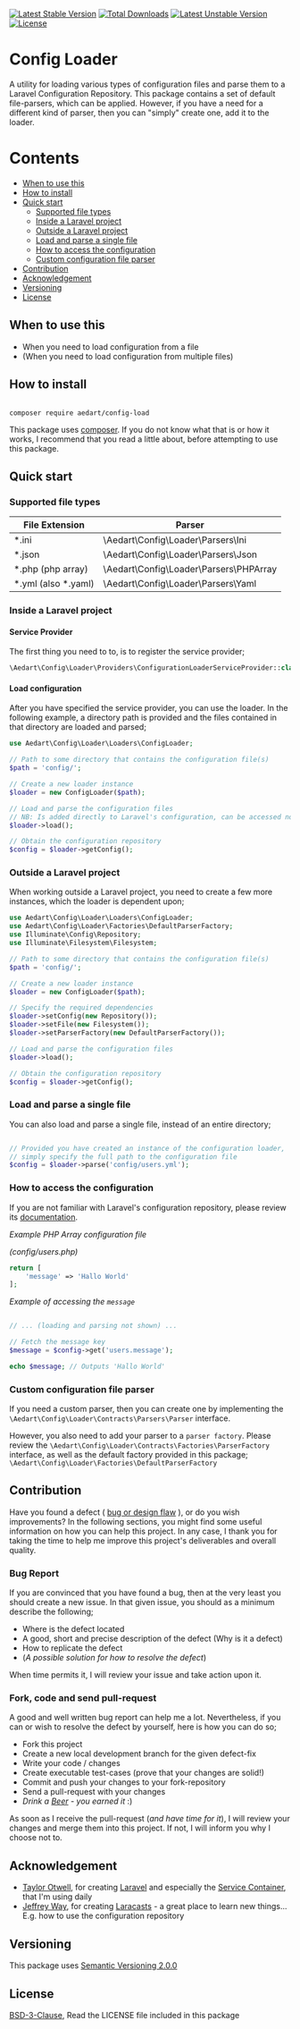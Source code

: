 [![Latest Stable Version](https://poser.pugx.org/aedart/config-loader/v/stable)](https://packagist.org/packages/aedart/config-loader)
[![Total Downloads](https://poser.pugx.org/aedart/config-loader/downloads)](https://packagist.org/packages/aedart/config-loader)
[![Latest Unstable Version](https://poser.pugx.org/aedart/config-loader/v/unstable)](https://packagist.org/packages/aedart/config-loader)
[![License](https://poser.pugx.org/aedart/config-loader/license)](https://packagist.org/packages/aedart/config-loader)

# Config Loader

A utility for loading various types of configuration files and parse them to a Laravel Configuration Repository. This package contains a set of default
file-parsers, which can be applied. However, if you have a need for a different kind of parser, then you can "simply" create one, add it to the loader.

# Contents

* [When to use this](#when-to-use-this)
* [How to install](#how-to-install)
* [Quick start](#quick-start)
    * [Supported file types](#supported-file-types)
    * [Inside a Laravel project](#inside-a-laravel-project)
    * [Outside a Laravel project](#outside-a-laravel-project)
    * [Load and parse a single file](#load-and-parse-a-single-file)
    * [How to access the configuration](#how-to-access-the-configuration)
    * [Custom configuration file parser](#custom-configuration-file-parser)
* [Contribution](#contribution)
* [Acknowledgement](#acknowledgement)
* [Versioning](#versioning)
* [License](#license)

## When to use this

* When you need to load configuration from a file
* (When you need to load configuration from multiple files)


## How to install

```console

composer require aedart/config-load
```

This package uses [composer](https://getcomposer.org/). If you do not know what that is or how it works, I recommend that you read a little about, before attempting to use this package.

## Quick start

### Supported file types

| File Extension  | Parser  |
|---|---|
| *.ini  | \Aedart\Config\Loader\Parsers\Ini  |
| *.json  | \Aedart\Config\Loader\Parsers\Json  |
| *.php (php array)  | \Aedart\Config\Loader\Parsers\PHPArray  |
| *.yml (also *.yaml) | \Aedart\Config\Loader\Parsers\Yaml  |

### Inside a Laravel project

#### Service Provider

The first thing you need to to, is to register the service provider;

```php
\Aedart\Config\Loader\Providers\ConfigurationLoaderServiceProvider::class
```

#### Load configuration

After you have specified the service provider, you can use the loader. In the following example, a directory path is provided and the files contained in that directory are loaded and parsed;

```php
use Aedart\Config\Loader\Loaders\ConfigLoader;

// Path to some directory that contains the configuration file(s)
$path = 'config/';

// Create a new loader instance
$loader = new ConfigLoader($path);

// Load and parse the configuration files
// NB: Is added directly to Laravel's configuration, can be accessed normally via the Config facade...
$loader->load();

// Obtain the configuration repository
$config = $loader->getConfig();

```

### Outside a Laravel project

When working outside a Laravel project, you need to create a few more instances, which the loader is dependent upon;

```php
use Aedart\Config\Loader\Loaders\ConfigLoader;
use Aedart\Config\Loader\Factories\DefaultParserFactory;
use Illuminate\Config\Repository;
use Illuminate\Filesystem\Filesystem;

// Path to some directory that contains the configuration file(s)
$path = 'config/';

// Create a new loader instance
$loader = new ConfigLoader($path);

// Specify the required dependencies
$loader->setConfig(new Repository());
$loader->setFile(new Filesystem());
$loader->setParserFactory(new DefaultParserFactory());

// Load and parse the configuration files
$loader->load();

// Obtain the configuration repository
$config = $loader->getConfig();

```

### Load and parse a single file

You can also load and parse a single file, instead of an entire directory;

```php

// Provided you have created an instance of the configuration loader,
// simply specify the full path to the configuration file
$config = $loader->parse('config/users.yml');

```

### How to access the configuration

If you are not familiar with Laravel's configuration repository, please review its [documentation](http://laravel.com/docs/5.1/installation#accessing-configuration-values).

*Example PHP Array configuration file*

_(config/users.php)_

```php
return [
    'message' => 'Hallo World'
];

```

*Example of accessing the `message`*

```php

// ... (loading and parsing not shown) ...

// Fetch the message key
$message = $config->get('users.message');

echo $message; // Outputs 'Hallo World'

```

### Custom configuration file parser

If you need a custom parser, then you can create one by implementing the `\Aedart\Config\Loader\Contracts\Parsers\Parser` interface.

However, you also need to add your parser to a `parser factory`. Please review the `\Aedart\Config\Loader\Contracts\Factories\ParserFactory` interface, as well as the default
factory provided in this package; `\Aedart\Config\Loader\Factories\DefaultParserFactory`

## Contribution

Have you found a defect ( [bug or design flaw](https://en.wikipedia.org/wiki/Software_bug) ), or do you wish improvements? In the following sections, you might find some useful information
on how you can help this project. In any case, I thank you for taking the time to help me improve this project's deliverables and overall quality.

### Bug Report

If you are convinced that you have found a bug, then at the very least you should create a new issue. In that given issue, you should as a minimum describe the following;

* Where is the defect located
* A good, short and precise description of the defect (Why is it a defect)
* How to replicate the defect
* (_A possible solution for how to resolve the defect_)

When time permits it, I will review your issue and take action upon it.

### Fork, code and send pull-request

A good and well written bug report can help me a lot. Nevertheless, if you can or wish to resolve the defect by yourself, here is how you can do so;

* Fork this project
* Create a new local development branch for the given defect-fix
* Write your code / changes
* Create executable test-cases (prove that your changes are solid!)
* Commit and push your changes to your fork-repository
* Send a pull-request with your changes
* _Drink a [Beer](https://en.wikipedia.org/wiki/Beer) - you earned it_ :)

As soon as I receive the pull-request (_and have time for it_), I will review your changes and merge them into this project. If not, I will inform you why I choose not to.

## Acknowledgement

* [Taylor Otwell](https://github.com/taylorotwell), for creating [Laravel](http://laravel.com) and especially the [Service Container](http://laravel.com/docs/5.1/container), that I'm using daily
* [Jeffrey Way](https://github.com/JeffreyWay), for creating [Laracasts](https://laracasts.com/) - a great place to learn new things... E.g. how to use the configuration repository

## Versioning

This package uses [Semantic Versioning 2.0.0](http://semver.org/)

## License

[BSD-3-Clause](http://spdx.org/licenses/BSD-3-Clause), Read the LICENSE file included in this package